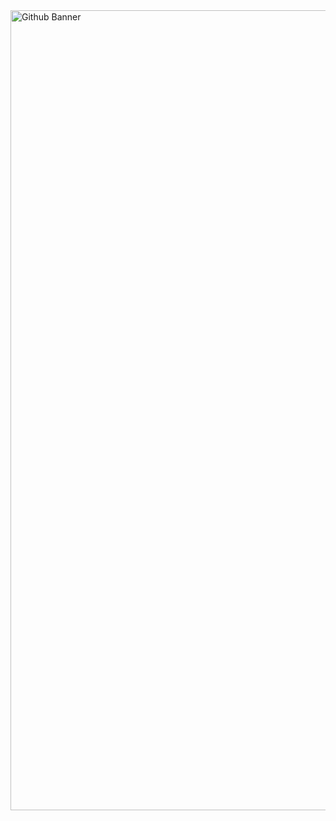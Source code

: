 <img width="1280" alt="Github Banner" src="https://github.com/user-attachments/assets/1d42d0cd-fbf6-462d-97da-5c175c3091c0">
